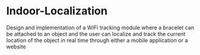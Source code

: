 # Indoor-Localization
Design and implementation of a WiFi tracking module where a bracelet can be attached to an object and the user can localize and track the current location of the object in real time through either a mobile application or a website
